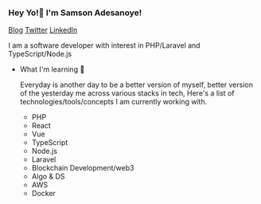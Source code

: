 <h3>Hey Yo!👋  I'm Samson Adesanoye!</h3>

<p>
  <a href="https://hashnode.com/@Kingzamzon">Blog</a>
  <a href="https://twitter.com/CreativeNiyi">Twitter</a>
  <a href="https://www.linkedin.com/in/kingzamzon/">LinkedIn</a>
</p>

I am a software developer with interest in PHP/Laravel and TypeScript/Node.js


- What I'm learning 🌱

  Everyday is another day to be a better version of myself, better version of the yesterday me across various stacks in tech, Here's a list of technologies/tools/concepts I am currently working with.
    - PHP
    - React
    - Vue
    - TypeScript 
    - Node.js
    - Laravel 
    - Blockchain Development/web3 
    - Algo & DS 
    - AWS
    - Docker

<!--
**kingzamzon/kingzamzon** is a ✨ _special_ ✨ repository because its `README.md` (this file) appears on your GitHub profile.

Here are some ideas to get you started:

- 🔭 I’m currently working on ...
- 🌱 I’m currently learning ...
- 👯 I’m looking to collaborate on ...
- 🤔 I’m looking for help with ...
- 💬 Ask me about ...
- 📫 How to reach me: ...
- 😄 Pronouns: ...
- ⚡ Fun fact: ...
-->
